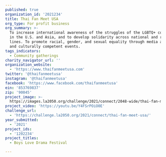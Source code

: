 ```yaml
---
published: true
organization_id: '2021234'
title: Thai Fan Meet USA
org_type: For profit business
org_summary: >-
  To increase international awareness of the struggles of the LGBTQ+ community
  in the U.S. and Asia, and to develop solidarity across national and regional
  lines. To promote racial, gender, and sexual equality through media advocacy,
  and culturally competent events.
tags_indicators:
  - Community gatherings
charity_navigator_url: ''
organization_website:
  - 'https://www.thaifanmeetusa.com'
twitter: '@thaifanmeetusa'
instagram: '@thaifanmeetusa'
facebook: 'https://www.facebook.com/thaifanmeetusa'
ein: '853769837'
zip: '90045'
project_image: >-
  https://images.la2050.org/challenge/2021/connect/2048-wide/thai-fan-meet-usa.jpg
project_video: 'https://youtu.be/Y4FSrPOiO0E'
challenge_url:
  - 'https://challenge.la2050.org/2021/connect/thai-fan-meet-usa/'
year_submitted:
  - '2021'
project_ids:
  - '1202234'
project_titles:
  - Boys Love Drama Festival

---
```

